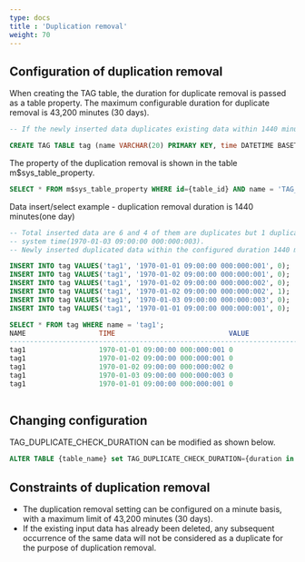 ```yaml
---
type: docs
title : 'Duplication removal'
weight: 70
---
```


## Configuration of duplication removal

When creating the TAG table, the duration for duplicate removal is passed as a table property. The maximum configurable duration for duplicate removal is 43,200 minutes (30 days).

```sql
-- If the newly inserted data duplicates existing data within 1440 minutes(one day) from system time those data will be deleted.

CREATE TAG TABLE tag (name VARCHAR(20) PRIMARY KEY, time DATETIME BASETIME, value DOUBLE SUMMARIZED) TAG_DUPLICATE_CHECK_DURATION=1440;
```

The property of the duplication removal is shown in the table m$sys_table_property.
```sql
SELECT * FROM m$sys_table_property WHERE id={table_id} AND name = 'TAG_DUPLICATE_CHECK_DURATION';
```

Data insert/select example - duplication removal duration is 1440 minutes(one day)
```sql
-- Total inserted data are 6 and 4 of them are duplicates but 1 duplicated record was inserted 1440 minutes(one day) before
-- system time(1970-01-03 09:00:00 000:000:003).
-- Newly inserted duplicated data within the configured duration 1440 minutes(one day) are not displayed.

INSERT INTO tag VALUES('tag1', '1970-01-01 09:00:00 000:000:001', 0);
INSERT INTO tag VALUES('tag1', '1970-01-02 09:00:00 000:000:001', 0);
INSERT INTO tag VALUES('tag1', '1970-01-02 09:00:00 000:000:002', 0);
INSERT INTO tag VALUES('tag1', '1970-01-02 09:00:00 000:000:002', 1);
INSERT INTO tag VALUES('tag1', '1970-01-03 09:00:00 000:000:003', 0);
INSERT INTO tag VALUES('tag1', '1970-01-01 09:00:00 000:000:001', 0);

SELECT * FROM tag WHERE name = 'tag1';
NAME                  TIME                            VALUE                       
--------------------------------------------------------------------------------------
tag1                  1970-01-01 09:00:00 000:000:001 0
tag1                  1970-01-02 09:00:00 000:000:001 0                           
tag1                  1970-01-02 09:00:00 000:000:002 0
tag1                  1970-01-03 09:00:00 000:000:003 0      
tag1                  1970-01-01 09:00:00 000:000:001 0
  
```
## Changing configuration
TAG_DUPLICATE_CHECK_DURATION can be modified as shown below.

```sql
ALTER TABLE {table_name} set TAG_DUPLICATE_CHECK_DURATION={duration in minutes};
```

## Constraints of duplication removal

* The duplication removal setting can be configured on a minute basis, with a maximum limit of 43,200 minutes (30 days).
* If the existing input data has already been deleted, any subsequent occurrence of the same data will not be considered as a duplicate for the purpose of duplication removal.
